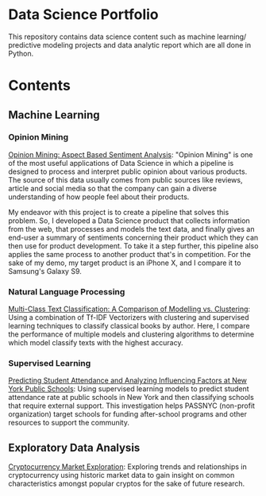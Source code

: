 # Data Science Portfolio
This repository contains data science content such as machine learning/ predictive modeling projects and data analytic report which are all done in Python.

# Contents
## Machine Learning

### Opinion Mining
  [Opinion Mining: Aspect Based Sentiment Analysis](https://github.com/ayan1995/DataDriven/tree/master/Opinion%20Mining):
  "Opinion Mining" is one of the most useful applications of Data Science in which a pipeline is designed to process and interpret public opinion about various products. The source of this data usually comes from public sources like reviews, article and social media so that the company can gain a diverse understanding of how people feel about their products.

My endeavor with this project is to create a pipeline that solves this problem. So, I developed a Data Science product that collects information from the web, that processes and models the text data, and finally gives an end-user a summary of sentiments concerning their product which they can then use for product development. To take it a step further, this pipeline also applies the same process to another product that's in competition. For the sake of my demo, my target product is an iPhone X, and I compare it to Samsung's Galaxy S9.

### Natural Language Processing
  [Multi-Class Text Classification: A Comparison of Modelling vs. Clustering](https://github.com/ayan1995/DataDriven/blob/cba347d8735605850eb251aba12c9453c528adf1/Multi-Class%20Text%20Classification/Multi-Class%20Text%20Classification.ipynb):
  Using a combination of Tf-IDF Vectorizers with clustering and supervised learning techniques to classify classical books by author. Here, I compare the performance of multiple models and clustering algorithms to determine which model classify texts with the highest accuracy.

### Supervised Learning
  [Predicting Student Attendance and Analyzing Influencing Factors at New York Public Schools](https://github.com/ayan1995/DataDriven/blob/cba347d8735605850eb251aba12c9453c528adf1/Passnyc%20Predicting%20Attendance/Passnyc%20Predicting%20Attendance.ipynb):
  Using supervised learning models to predict student attendance rate at public schools in New York and then classifying schools that require external support. This investigation helps PASSNYC (non-profit organization) target schools for funding after-school programs and other resources to support the community.
  
## Exploratory Data Analysis
  [Cryptocurrency Market Exploration](https://github.com/ayan1995/DataDriven/blob/f97c902186fa2cc7f2913f55b685b65642c03f6a/CryptoCurrency%20Data%20Exploration/Cryptocurrency%20Market%20Exploration%20%20by%20Ayan%20Karim.ipynb): Exploring trends and relationships in cryptocurrency using historic market data to gain insight on common characteristics amongst popular cryptos for the sake of future research.

